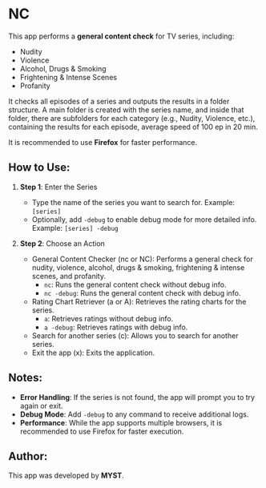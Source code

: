 # NC
This app performs a **general content check** for TV series, including:
- Nudity
- Violence
- Alcohol, Drugs & Smoking
- Frightening & Intense Scenes
- Profanity

It checks all episodes of a series and outputs the results in a folder structure. A main folder is created with the series name, and inside that folder, there are subfolders for each category (e.g., Nudity, Violence, etc.), containing the results for each episode, average speed of 100 ep in 20 min.

It is recommended to use **Firefox** for faster performance.

## How to Use:
1. **Step 1**: Enter the Series
   - Type the name of the series you want to search for.
     Example: `[series]`
   - Optionally, add `-debug` to enable debug mode for more detailed info.
     Example: `[series] -debug`
   
2. **Step 2**: Choose an Action
   - General Content Checker (nc or NC): Performs a general check for nudity, violence, alcohol, drugs & smoking, frightening & intense scenes, and profanity.
     - `nc`: Runs the general content check without debug info.
     - `nc -debug`: Runs the general content check with debug info.
   - Rating Chart Retriever (a or A): Retrieves the rating charts for the series.
     - `a`: Retrieves ratings without debug info.
     - `a -debug`: Retrieves ratings with debug info.
   - Search for another series (c): Allows you to search for another series.
   - Exit the app (x): Exits the application.

## Notes:
- **Error Handling**: If the series is not found, the app will prompt you to try again or exit.
- **Debug Mode**: Add `-debug` to any command to receive additional logs.
- **Performance**: While the app supports multiple browsers, it is recommended to use Firefox for faster execution.

## Author:
This app was developed by **MYST**.
